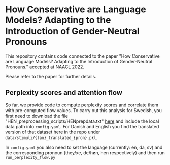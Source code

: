 # How Conservative are Language Models? Adapting to the Introduction of Gender-Neutral Pronouns  

This repository contains code connected to the paper "How Conservative are Language Models? Adapting to the Introduction of Gender-Neutral Pronouns." accepted at NAACL 2022. 

Please refer to the paper for further details.

## Perplexity scores and attention flow
So far, we provide code to compute perplexity scores and correlate them with pre-computed 
flow values. To carry out this analysis for Swedish, you first need to download the file 
"HEN_preprocessing_scripts/HENprepdata.txt" [here](https://su.figshare.com/articles/dataset/Open_data_Are_new_gender-neutral_pronouns_difficult_to_process_in_reading_The_case_of_hen_in_Swedish/13143158) 
and include the local data path into `config.yaml`. For Danish and English you find the translated version of that dataset here in the repo under `data/stimuli/{lan}_translated_{pron}.pkl`.  

In `config.yaml` you also need to set the language (currently: en, da, sv) and the corresponding pronoun (they/xe, de/høn, hen respectively) and then run `run_perplexity_flow.py`